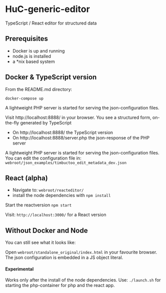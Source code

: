 # HuC-generic-editor

TypeScript / React editor for structured data

## Prerequisites

* Docker is up and running
* node.js is installed
* a *nix based system

##  Docker & TypeScript version

From the README.md directory:

 ```docker-compose up```

A lightweight PHP server is started for serving the json-configuration files. 

Visit http://localhost:8888/  in your browser. 
You see a structured form, on-the-fly generated by TypeScript

* On http://localhost:8888/ the TypeScript version
* On http://localhost:8888/server.php the json-response of the PHP server


A lightweight PHP server is started for serving the json-configuration files. 
You can edit the configuration file in:
```webroot/json_examples/timbuctoo_edit_metadata_dev.json```
 
## React (alpha)

- Navigate to: ```webroot/reacteditor/```
- install the node dependencies with ```npm install```

Start the reactversion ```npm start```

Visit: ```http://localhost:3000/```
for a React version

## Without Docker and Node

You can still see what it looks like:

Open  ```webroot/standalone_original/index.html``` in your favourite browser.
The json configuration is embedded in a JS object literal.

#### Experimental
Works only after the install of the node dependencies.
Use:
```./launch.sh```
for starting the php-container for php and the react app.